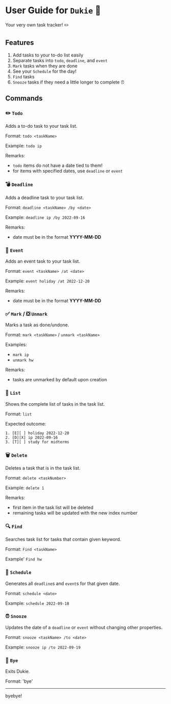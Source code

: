 # User Guide for `Dukie` 🐥

Your very own task tracker!  ✏️

## Features 
1. Add tasks to your to-do list easily 
2. Separate tasks into `todo`, `deadline`, and `event` 
3. `Mark` tasks when they are done 
4. See your `Schedule` for the day!
5. `Find` tasks 
6. `Snooze` tasks if they need a little longer to complete  ⏰

## Commands

### ✏️ `Todo`

Adds a to-do task to your task list. 

Format: `todo <taskName>` 

Example: `todo ip` 

Remarks: 
- `todo` items do not have a date tied to them! 
- for items with specified dates, use `deadline` or `event` 

### 💣 `Deadline`

Adds a deadline task to your task list. 

Format: `deadline <taskName> /by <date>`

Example: `deadline ip /by 2022-09-16`

Remarks: 
- date must be in the format **YYYY-MM-DD**

### 📆 `Event`

Adds an event task to your task list.

Format: `event <taskName> /at <date>`

Example: `event holiday /at 2022-12-20`

Remarks:
- date must be in the format **YYYY-MM-DD**

### ✅ `Mark` / ❎ `Unmark`

Marks a task as done/undone. 

Format: `mark <taskName>` / `unmark <taskName>`

Examples: 
- `mark ip`
- `unmark hw`

Remarks: 
- tasks are unmarked by default upon creation 

### 📃 `List` 

Shows the complete list of tasks in the task list. 

Format: `list`

Expected outcome:

```
1. [E][ ] holiday 2022-12-20
2. [D][X] ip 2022-09-16
3. [T][ ] study for midterms
```

### 🗑️ `Delete` 

Deletes a task that is in the task list. 

Format: `delete <taskNumber>` 

Example: `delete 1`

Remarks: 
- first item in the task list will be deleted 
- remaining tasks will be updated with the new index number 

### 🔍 `Find` 

Searches task list for tasks that contain given keyword. 

Format: `Find <taskName>` 

Example' `Find hw`

### 📅 `Schedule` 

Generates all `deadline`s and `event`s for that given date.

Format: `schedule <date>`

Example: `schedule 2022-09-18`

### ⏰ `Snooze` 

Updates the date of a `deadline` or `event` without changing other properties. 

Format: `snooze <taskName> /to <date>`

Example: `snooze ip /to 2022-09-19`

### 👋 `Bye`

Exits Dukie. 

Format: 'bye'

--- 

byebye!